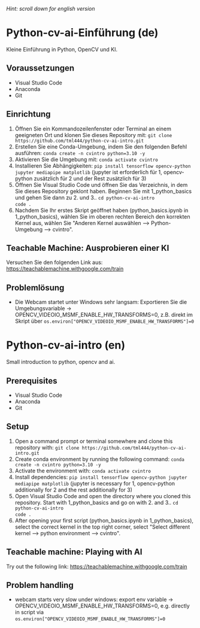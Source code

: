 _Hint: scroll down for english version_

# Python-cv-ai-Einführung (de)
Kleine Einführung in Python, OpenCV und KI.

## Voraussetzungen
- Visual Studio Code
- Anaconda
- Git

## Einrichtung
1. Öffnen Sie ein Kommandozeilenfenster oder Terminal an einem geeigneten Ort und klonen Sie dieses Repository mit:
`git clone https://github.com/tml444/python-cv-ai-intro.git`
2. Erstellen Sie eine Conda-Umgebung, indem Sie den folgenden Befehl ausführen:
`conda create -n cvintro python=3.10 -y`
3. Aktivieren Sie die Umgebung mit:
`conda activate cvintro`
4. Installieren Sie Abhängigkeiten:
`pip install tensorflow opencv-python jupyter mediapipe matplotlib` (jupyter ist erforderlich für 1, opencv-python zusätzlich für 2 und der Rest zusätzlich für 3)
5. Öffnen Sie Visual Studio Code und öffnen Sie das Verzeichnis, in dem Sie dieses Repository geklont haben. Beginnen Sie mit 1_python_basics und gehen Sie dann zu 2. und 3..
`cd python-cv-ai-intro`  
`code .`  
6. Nachdem Sie Ihr erstes Skript geöffnet haben (python_basics.ipynb in 1_python_basics), wählen Sie im oberen rechten Bereich den korrekten Kernel aus, wählen Sie "Anderen Kernel auswählen --> Python-Umgebung --> cvintro".

## Teachable Machine: Ausprobieren einer KI
Versuchen Sie den folgenden Link aus: https://teachablemachine.withgoogle.com/train 

## Problemlösung
- Die Webcam startet unter Windows sehr langsam: Exportieren Sie die Umgebungsvariable -> OPENCV_VIDEOIO_MSMF_ENABLE_HW_TRANSFORMS=0, z.B. direkt im Skript über ``os.environ["OPENCV_VIDEOIO_MSMF_ENABLE_HW_TRANSFORMS"]=0``

# Python-cv-ai-intro (en)
Small introduction to python, opencv and ai.

## Prerequisites
-	Visual Studio Code
-	Anaconda
-	Git

## Setup
1. Open a command prompt or terminal somewhere and clone this repository with: 
`git clone https://github.com/tml444/python-cv-ai-intro.git`
2. Create conda environment by running the following command:
`conda create -n cvintro python=3.10 -y`
3. Activate the environment with:
`conda activate cvintro`
4. Install dependencies:
`pip install tensorflow opencv-python jupyter mediapipe matplotlib` (jupyter is necessary for 1, opencv-python additionally for 2 and the rest additionally for 3)
5. Open Visual Studio Code and open the directory where you cloned this repository. Start with 1_python_basics and go on with 2. and 3..
`cd python-cv-ai-intro`  
`code .`  
6. After opening your first script (python_basics.ipynb in 1_python_basics), select the correct kernel in the top right corner, select "Select different kernel --> python environment --> cvintro".

## Teachable machine: Playing with AI
Try out the following link: https://teachablemachine.withgoogle.com/train 

## Problem handling
- webcam starts very slow under windows: export env variable -> OPENCV_VIDEOIO_MSMF_ENABLE_HW_TRANSFORMS=0, e.g. directly in script via ``os.environ["OPENCV_VIDEOIO_MSMF_ENABLE_HW_TRANSFORMS"]=0``